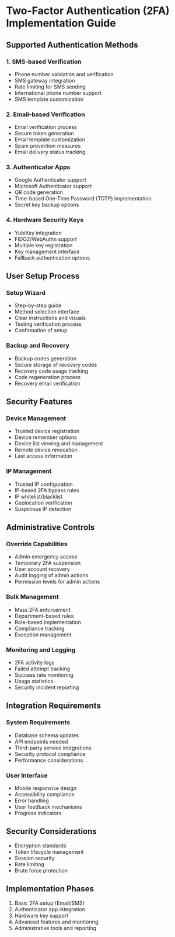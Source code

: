 # Two-Factor Authentication (2FA) Implementation Guide

## Supported Authentication Methods

### 1. SMS-based Verification

- Phone number validation and verification
- SMS gateway integration
- Rate limiting for SMS sending
- International phone number support
- SMS template customization

### 2. Email-based Verification

- Email verification process
- Secure token generation
- Email template customization
- Spam prevention measures
- Email delivery status tracking

### 3. Authenticator Apps

- Google Authenticator support
- Microsoft Authenticator support
- QR code generation
- Time-based One-Time Password (TOTP) implementation
- Secret key backup options

### 4. Hardware Security Keys

- YubiKey integration
- FIDO2/WebAuthn support
- Multiple key registration
- Key management interface
- Fallback authentication options

## User Setup Process

### Setup Wizard

- Step-by-step guide
- Method selection interface
- Clear instructions and visuals
- Testing verification process
- Confirmation of setup

### Backup and Recovery

- Backup codes generation
- Secure storage of recovery codes
- Recovery code usage tracking
- Code regeneration process
- Recovery email verification

## Security Features

### Device Management

- Trusted device registration
- Device remember options
- Device list viewing and management
- Remote device revocation
- Last access information

### IP Management

- Trusted IP configuration
- IP-based 2FA bypass rules
- IP whitelist/blacklist
- Geolocation verification
- Suspicious IP detection

## Administrative Controls

### Override Capabilities

- Admin emergency access
- Temporary 2FA suspension
- User account recovery
- Audit logging of admin actions
- Permission levels for admin actions

### Bulk Management

- Mass 2FA enforcement
- Department-based rules
- Role-based implementation
- Compliance tracking
- Exception management

### Monitoring and Logging

- 2FA activity logs
- Failed attempt tracking
- Success rate monitoring
- Usage statistics
- Security incident reporting

## Integration Requirements

### System Requirements

- Database schema updates
- API endpoints needed
- Third-party service integrations
- Security protocol compliance
- Performance considerations

### User Interface

- Mobile responsive design
- Accessibility compliance
- Error handling
- User feedback mechanisms
- Progress indicators

## Security Considerations

- Encryption standards
- Token lifecycle management
- Session security
- Rate limiting
- Brute force protection

## Implementation Phases

1. Basic 2FA setup (Email/SMS)
2. Authenticator app integration
3. Hardware key support
4. Advanced features and monitoring
5. Administrative tools and reporting
